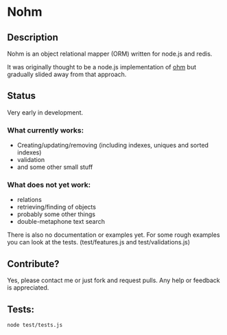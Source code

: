 
# Nohm

## Description

Nohm is an object relational mapper (ORM) written for node.js and redis.

It was originally thought to be a node.js implementation of [ohm](http://ohm.keyvalue.org/ "Ruby ORM for redis") but gradually slided away from that approach.

## Status

Very early in development.
### What currently works: 

  - Creating/updating/removing (including indexes, uniques and sorted indexes)
  - validation
  - and some other small stuff

### What does not yet work:

  - relations
  - retrieving/finding of objects
  - probably some other things
  - double-metaphone text search

There is also no documentation or examples yet. For some rough examples you can look at the tests. (test/features.js and test/validations.js)

## Contribute?

Yes, please contact me or just fork and request pulls. Any help or feedback is appreciated.

## Tests:

    node test/tests.js

